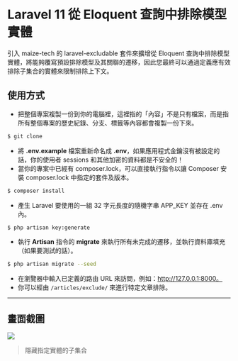 # Laravel 11 從 Eloquent 查詢中排除模型實體

引入 maize-tech 的 laravel-excludable 套件來擴增從 Eloquent 查詢中排除模型實體，將能夠覆寫預設排除模型及其關聯的遷移，因此您最終可以通過定義應有效排除子集合的實體來限制排除上下文。

## 使用方式
- 把整個專案複製一份到你的電腦裡，這裡指的「內容」不是只有檔案，而是指所有整個專案的歷史紀錄、分支、標籤等內容都會複製一份下來。
```sh
$ git clone
```
- 將 __.env.example__ 檔案重新命名成 __.env__，如果應用程式金鑰沒有被設定的話，你的使用者 sessions 和其他加密的資料都是不安全的！
- 當你的專案中已經有 composer.lock，可以直接執行指令以讓 Composer 安裝 composer.lock 中指定的套件及版本。
```sh
$ composer install
```
- 產生 Laravel 要使用的一組 32 字元長度的隨機字串 APP_KEY 並存在 .env 內。
```sh
$ php artisan key:generate
```
- 執行 __Artisan__ 指令的 __migrate__ 來執行所有未完成的遷移，並執行資料庫填充（如果要測試的話）。
```sh
$ php artisan migrate --seed
```
- 在瀏覽器中輸入已定義的路由 URL 來訪問，例如：http://127.0.0.1:8000。
- 你可以經由 `/articles/exclude/` 來進行特定文章排除。

----

## 畫面截圖
![](https://i.imgur.com/7vkbpIp.png)
> 隱藏指定實體的子集合
